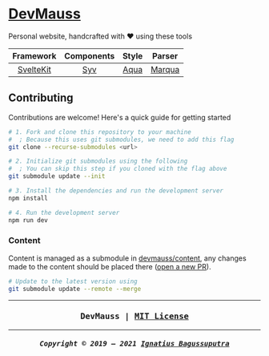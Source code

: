 # [DevMauss](https://mauss.dev)

Personal website, handcrafted with ❤️ using these tools

|              Framework              |                Components                |             Style              |                     Parser                     |
| :---------------------------------: | :--------------------------------------: | :----------------------------: | :--------------------------------------------: |
| [SvelteKit](https://kit.svelte.dev) | [Syv](https://github.com/ignatiusmb/syv) | [Aqua](https://aqua.mauss.dev) | [Marqua](https://github.com/ignatiusmb/marqua) |

## Contributing

Contributions are welcome! Here's a quick guide for getting started

```bash
# 1. Fork and clone this repository to your machine
#  ; Because this uses git submodules, we need to add this flag
git clone --recurse-submodules <url>

# 2. Initialize git submodules using the following
#  ; You can skip this step if you cloned with the flag above
git submodule update --init

# 3. Install the dependencies and run the development server
npm install

# 4. Run the development server
npm run dev
```

### Content

Content is managed as a submodule in [devmauss/content](https://github.com/devmauss/content), any changes made to the content should be placed there ([open a new PR](https://github.com/devmauss/content/compare)).

```bash
# Update to the latest version using
git submodule update --remote --merge
```

***

<h3 align="center"><pre>DevMauss | <a href="LICENSE">MIT License</a></pre></h3>

***

<h5 align="center"><pre>Copyright &copy; 2019 &ndash; 2021 <a href="https://mauss.dev">Ignatius Bagussuputra</a></pre></h5>
